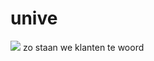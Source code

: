 # unive
![](https://github.com/nondejus/unive/blob/main/Specsavers_commercial_Seagull_2015.gif)
zo staan we klanten te woord
